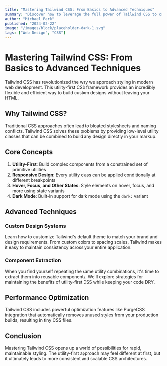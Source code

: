 ```yaml
---
title: "Mastering Tailwind CSS: From Basics to Advanced Techniques"
summary: "Discover how to leverage the full power of Tailwind CSS to create beautiful, responsive websites with clean and maintainable code."
author: "Michael Park"
published: "2024-02-22"
image: "/images/block/placeholder-dark-1.svg"
tags: ["Web Design", "CSS"]
---
```


# Mastering Tailwind CSS: From Basics to Advanced Techniques

Tailwind CSS has revolutionized the way we approach styling in modern web development. This utility-first CSS framework provides an incredibly flexible and efficient way to build custom designs without leaving your HTML.

## Why Tailwind CSS?

Traditional CSS approaches often lead to bloated stylesheets and naming conflicts. Tailwind CSS solves these problems by providing low-level utility classes that can be combined to build any design directly in your markup.

## Core Concepts

1. **Utility-First**: Build complex components from a constrained set of primitive utilities
2. **Responsive Design**: Every utility class can be applied conditionally at different breakpoints
3. **Hover, Focus, and Other States**: Style elements on hover, focus, and more using state variants
4. **Dark Mode**: Built-in support for dark mode using the `dark:` variant

## Advanced Techniques

### Custom Design Systems

Learn how to customize Tailwind's default theme to match your brand and design requirements. From custom colors to spacing scales, Tailwind makes it easy to maintain consistency across your entire application.

### Component Extraction

When you find yourself repeating the same utility combinations, it's time to extract them into reusable components. We'll explore strategies for maintaining the benefits of utility-first CSS while keeping your code DRY.

## Performance Optimization

Tailwind CSS includes powerful optimization features like PurgeCSS integration that automatically removes unused styles from your production builds, resulting in tiny CSS files.

## Conclusion

Mastering Tailwind CSS opens up a world of possibilities for rapid, maintainable styling. The utility-first approach may feel different at first, but it ultimately leads to more consistent and scalable CSS architectures. 